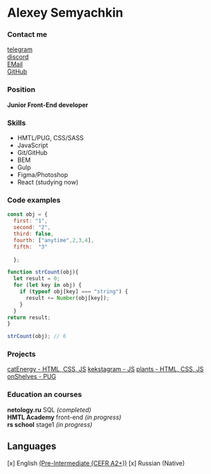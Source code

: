 # Alexey Semyachkin

### Contact me

[telegram](https://t.me/aleksem07)\
[discord](https://discordapp.com/users/658580989295067142)\
[EMail](aleksem07@gmail.com)\
[GitHub](https://github.com/aleksem07)

### Position

**Junior Front-End developer**

### Skills

- HMTL/PUG, CSS/SASS 
- JavaScript
- Git/GitHub
- BEM
- Gulp
- Figma/Photoshop
- React (studying now)

### Code examples

```javascript
const obj = {
  first: "1",
  second: "2",
  third: false,
  fourth: ["anytime",2,3,4],
  fifth:  "3"
	
  };

function strCount(obj){
  let result = 0;
  for (let key in obj) {  
    if (typeof obj[key] === "string") {
      result += Number(obj[key]);
    }
  }
return result;
}

strCount(obj); // 6
```

### Projects

[catEnergy - HTML, CSS, JS](https://aleksem07.github.io/catEnergy/)
[kekstagram - JS](https://aleksem07.github.io/kekstagram/)
[plants - HTML, CSS, JS](https://rolling-scopes-school.github.io/aleksem07-JSFEPRESCHOOL2022Q4/)
[onShelves - PUG](https://aleksem07.github.io/onShelves/)

### Education an courses

**netology.ru** SQL *(completed)*\
**HMTL Academy** front-end *(in progress)*\
**rs school** stage1 *(in progress)*

## Languages
[x] English [(Pre-Intermediate (CEFR A2+))](test.str.by) 
[x] Russian (Native) 
